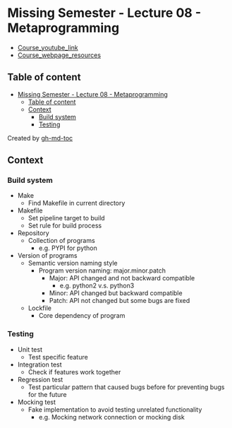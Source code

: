 # Missing Semester - Lecture 08 - Metaprogramming
- [Course_youtube_link](https://www.youtube.com/watch?v=_Ms1Z4xfqv4)
- [Course_webpage_resources](https://missing.csail.mit.edu/2020/metaprogramming/)

## Table of content
* [Missing Semester - Lecture 08 - Metaprogramming](#missing-semester---lecture-08---metaprogramming)
   * [Table of content](#table-of-content)
   * [Context](#context)
      * [Build system](#build-system)
      * [Testing](#testing)

Created by [gh-md-toc](https://github.com/ekalinin/github-markdown-toc)
## Context

### Build system
- Make
    - Find Makefile in current directory
- Makefile
    - Set pipeline target to build
    - Set rule for build process
- Repository
    - Collection of programs
        - e.g. PYPI for python
- Version of programs
    - Semantic version naming style
        - Program version naming: major.minor.patch
            - Major: API changed and not backward compatible
                - e.g. python2 v.s. python3
            - Minor: API changed but backward compatible
            - Patch: API not changed but some bugs are fixed
    - Lockfile
        - Core dependency of program
### Testing
- Unit test
    - Test specific feature
- Integration test
    - Check if features work together
- Regression test
    - Test particular pattern that caused bugs before for preventing bugs for the future
- Mocking test
    - Fake implementation to avoid testing unrelated functionality
        - e.g. Mocking network connection or mocking disk
